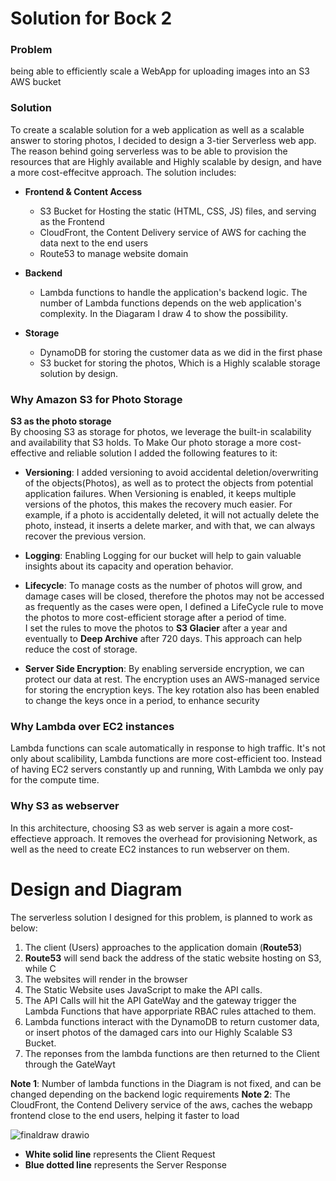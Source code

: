 # Solution for Bock 2

### Problem
being able to efficiently scale a WebApp for uploading images into an S3 AWS bucket

### Solution
To create a scalable solution for a web application as well as a scalable answer to storing photos, I decided to design a 3-tier Serverless web app. The reason behind going serverless was to be able to provision the resources that are Highly available and Highly scalable by design, and have a more cost-effecitve approach. The solution includes:

- **Frontend & Content Access**
    - S3 Bucket for Hosting the static (HTML, CSS, JS) files, and serving as the Frontend
    - CloudFront, the Content Delivery service of AWS for caching the data next to the end users
    - Route53 to manage website domain
- **Backend**
    - Lambda functions to handle the application's backend logic. The number of Lambda functions depends on the web application's complexity. In the Diagaram I draw 4 to show the possibility.

- **Storage**
    - DynamoDB for storing the customer data as we did in the first phase
    - S3 bucket for storing the photos, Which is a Highly scalable storage solution by design.

### Why Amazon S3 for Photo Storage
**S3 as the photo storage**  
By choosing S3 as storage for photos, we leverage the built-in scalability and availability that S3 holds. To Make Our photo storage a more cost-effective and reliable solution I added the following features to it:  
- **Versioning**: I added versioning to avoid accidental deletion/overwriting of the objects(Photos), as well as to protect the objects from potential application failures. When Versioning is enabled, it keeps multiple versions of the photos, this makes the recovery much easier. For example, if a photo is accidentally deleted, it will not actually delete the photo, instead, it inserts a delete marker, and with that, we can always recover the previous version.

- **Logging**: Enabling Logging for our bucket will help to gain valuable insights about its capacity and operation behavior.

- **Lifecycle**: To manage costs as the number of photos will grow, and damage cases will be closed, therefore the photos may not be accessed as frequently as the cases were open, I defined a LifeCycle rule to move the photos to more cost-efficient storage after a period of time.  
I set the rules to move the photos to **S3 Glacier** after a year and eventually to **Deep Archive** after 720 days. This approach can help reduce the cost of storage.

- **Server Side Encryption**: By enabling serverside encryption, we can protect our data at rest. The encryption uses an AWS-managed service for storing the encryption keys. The key rotation also has been enabled to change the keys once in a period, to enhance security

### Why Lambda over EC2 instances
Lambda functions can scale automatically in response to high traffic. It's not only about scalibility, Lambda functions are more cost-efficient too. Instead of having EC2 servers constantly up and running, With Lambda we only pay for the compute time.  

### Why S3 as webserver
In this architecture, choosing S3 as web server is again a more cost-effectieve approach. It removes the overhead for provisioning Network, as well as the need to create EC2 instances to run webserver on them.

# Design and Diagram
The serverless solution I designed for this problem, is planned to work as below:  
1. The client (Users) approaches to the application domain (**Route53**)
2. **Route53** will send back the address of the static website hosting on S3, while C
3. The websites will render in the browser
4. The Static Website uses JavaScript to make the API calls.
5. The API Calls will hit the API GateWay and the gateway trigger the Lambda Functions that have apporpriate RBAC rules attached to them.
6. Lambda functions interact with the DynamoDB to return customer data, or insert photos of the damaged cars into our Highly Scalable S3 Bucket.
7. The reponses from the lambda functions are then returned to the Client through the GateWayt

**Note 1**: Number of lambda functions in the Diagram is not fixed, and can be changed depending on the backend logic requirements
**Note 2**: The CloudFront, the Contend Delivery service of the aws, caches the webapp frontend close to the end users, helping it faster to load

![finaldraw drawio](https://github.com/samanxsy/zurich-hackathon-final/assets/118216325/a937c0be-fa91-4439-b287-85346efab5d0)
- **White solid line** represents the Client Request
- **Blue dotted line** represents the Server Response

